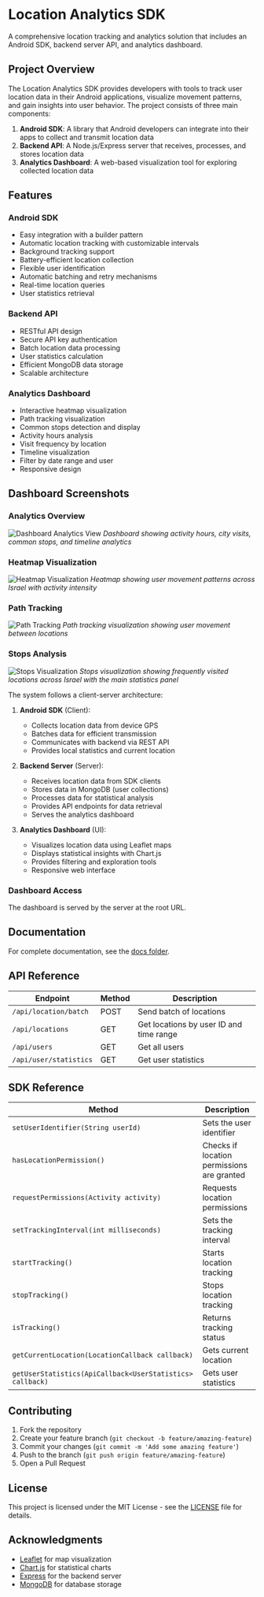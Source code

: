# Location Analytics SDK

A comprehensive location tracking and analytics solution that includes an Android SDK, backend server API, and analytics dashboard.

## Project Overview

The Location Analytics SDK provides developers with tools to track user location data in their Android applications, visualize movement patterns, and gain insights into user behavior. The project consists of three main components:

1. **Android SDK**: A library that Android developers can integrate into their apps to collect and transmit location data
2. **Backend API**: A Node.js/Express server that receives, processes, and stores location data
3. **Analytics Dashboard**: A web-based visualization tool for exploring collected location data

## Features

### Android SDK
- Easy integration with a builder pattern
- Automatic location tracking with customizable intervals
- Background tracking support
- Battery-efficient location collection
- Flexible user identification
- Automatic batching and retry mechanisms
- Real-time location queries
- User statistics retrieval

### Backend API
- RESTful API design
- Secure API key authentication
- Batch location data processing
- User statistics calculation
- Efficient MongoDB data storage
- Scalable architecture

### Analytics Dashboard
- Interactive heatmap visualization
- Path tracking visualization
- Common stops detection and display
- Activity hours analysis
- Visit frequency by location
- Timeline visualization
- Filter by date range and user
- Responsive design

## Dashboard Screenshots

### Analytics Overview
![Dashboard Analytics View](docs/images/dashboard-analytics.jpg)
*Dashboard showing activity hours, city visits, common stops, and timeline analytics*

### Heatmap Visualization
![Heatmap Visualization](docs/images/heatmap-view.jpg)
*Heatmap showing user movement patterns across Israel with activity intensity*

### Path Tracking
![Path Tracking](docs/images/path-tracking.jpg)
*Path tracking visualization showing user movement between locations*

### Stops Analysis
![Stops Visualization](docs/images/stops-view.jpg)
*Stops visualization showing frequently visited locations across Israel with the main statistics panel*

The system follows a client-server architecture:

1. **Android SDK** (Client):
   - Collects location data from device GPS
   - Batches data for efficient transmission
   - Communicates with backend via REST API
   - Provides local statistics and current location

2. **Backend Server** (Server):
   - Receives location data from SDK clients
   - Stores data in MongoDB (user collections)
   - Processes data for statistical analysis
   - Provides API endpoints for data retrieval
   - Serves the analytics dashboard

3. **Analytics Dashboard** (UI):
   - Visualizes location data using Leaflet maps
   - Displays statistical insights with Chart.js
   - Provides filtering and exploration tools
   - Responsive web interface

### Dashboard Access

The dashboard is served by the server at the root URL.

## Documentation

For complete documentation, see the [docs folder](DOCS.md).

## API Reference

| Endpoint | Method | Description |
|----------|--------|-------------|
| `/api/location/batch` | POST | Send batch of locations |
| `/api/locations` | GET | Get locations by user ID and time range |
| `/api/users` | GET | Get all users |
| `/api/user/statistics` | GET | Get user statistics |

## SDK Reference

| Method | Description |
|--------|-------------|
| `setUserIdentifier(String userId)` | Sets the user identifier |
| `hasLocationPermission()` | Checks if location permissions are granted |
| `requestPermissions(Activity activity)` | Requests location permissions |
| `setTrackingInterval(int milliseconds)` | Sets the tracking interval |
| `startTracking()` | Starts location tracking |
| `stopTracking()` | Stops location tracking |
| `isTracking()` | Returns tracking status |
| `getCurrentLocation(LocationCallback callback)` | Gets current location |
| `getUserStatistics(ApiCallback<UserStatistics> callback)` | Gets user statistics |

## Contributing

1. Fork the repository
2. Create your feature branch (`git checkout -b feature/amazing-feature`)
3. Commit your changes (`git commit -m 'Add some amazing feature'`)
4. Push to the branch (`git push origin feature/amazing-feature`)
5. Open a Pull Request

## License

This project is licensed under the MIT License - see the [LICENSE](LICENSE) file for details.

## Acknowledgments

- [Leaflet](https://leafletjs.com/) for map visualization
- [Chart.js](https://www.chartjs.org/) for statistical charts
- [Express](https://expressjs.com/) for the backend server
- [MongoDB](https://www.mongodb.com/) for database storage